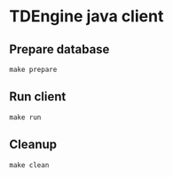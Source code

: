 # TDEngine java client

## Prepare database

```shell
make prepare
```

## Run client

```shell
make run
```

## Cleanup

```shell
make clean
```
